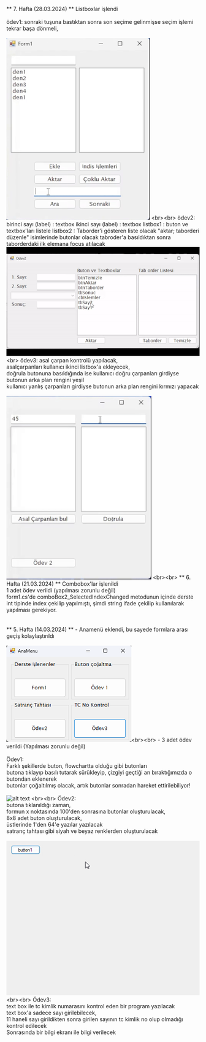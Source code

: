** 7. Hafta (28.03.2024) ** 
    Listboxlar işlendi 
    <br><br>
    ödev1: sonraki tuşuna bastıktan sonra son seçime gelinmişse seçim işlemi tekrar başa dönmeli,<br><br>
    ![alt text](https://github.com/selcukdinc/gorsel-programlama/blob/main/7.Hafta(28.03.24)/images/Odev1.gif?raw=true)
    <br><br>
    ödev2: <br>birinci sayı (label) : textbox
    ikinci sayı (label) : textbox
    listbox1 : buton ve textbox'ları listele
    listbox2 : Taborder'i gösteren liste olacak
    "aktar; taborderi düzenle" isimlerinde butonlar olacak
    tabroder'a basıldıktan sonra taborderdaki ilk elemana focus atılacak<br>
    ![alt text](https://github.com/selcukdinc/gorsel-programlama/blob/main/7.Hafta(28.03.24)/images/Odev2.gif?raw=true)
    <br>
    ödev3:
    asal çarpan kontrolü yapılacak,<br>
    asalçarpanları kullanıcı ikinci listbox'a ekleyecek, <br>
    doğrula butonuna basıldığında ise kullanıcı doğru çarpanları girdiyse butonun arka plan rengini yeşil <br> 
    kullanıcı yanlış çarpanları girdiyse butonun arka plan rengini kırmızı yapacak<br><br>
    ![alt text](https://github.com/selcukdinc/gorsel-programlama/blob/main/7.Hafta(28.03.24)/images/Odev3.gif?raw=true)
    <br><br>
** 6. Hafta (21.03.2024) ** 
    Combobox'lar işlenildi  
    1 adet ödev verildi (yapılması zorunlu değil)  
      form1.cs'de comboBox2_SelectedIndexChanged metodunun içinde derste int tipinde index çekilip yapılmıştı, şimdi string ifade çekilip kullanılarak yapılması gerekiyor.
      <br><br><br>
  ** 5. Hafta (14.03.2024)  **
     -  Anamenü eklendi, bu sayede formlara arası geçiş kolaylaştırıldı<br><br>
     ![alt text](https://github.com/selcukdinc/gorsel-programlama/blob/main/5.Hafta(14.03.24)/images/AnaMenu.png?raf=true)<br><br>
     -  3 adet ödev verildi (Yapılması zorunlu değil)
     <br><br>
  Ödev1:  
        Farklı şekillerde buton, flowchartta olduğu gibi butonları  
        butona tıklayıp basılı tutarak sürükleyip, çizgiyi geçtiği an bıraktığımızda o butondan eklenerek  
        butonlar çoğaltılmış olacak, artık butonlar sonradan hareket ettirilebiliyor!  
        <br>
        ![alt text](https://github.com/selcukdinc/gorsel-programlama/blob/main/5.Hafta(14.03.24)/images/Btns.gif?raw=true)
        <br><br>
  Ödev2:  
        butona tıklanıldığı zaman,  
        formun x noktasında 100'den sonrasına butonlar oluşturulacak,  
        8x8 adet buton oluşturulacak,  
        üstlerinde 1'den 64'e yazılar yazılacak  
        satranç tahtası gibi siyah ve beyaz renklerden oluşturulacak  
        <br>
       ![alt text](https://github.com/selcukdinc/gorsel-programlama/blob/main/5.Hafta(14.03.24)/images/Strnc.gif?raw=true)
  <br><br>
  Ödev3:  
        text box ile tc kimlik numarasını kontrol eden bir program yazılacak   
        text box'a sadece sayı girilebilecek,  
        11 haneli sayı girildikten sonra girilen sayının tc kimlik no olup olmadığı kontrol edilecek  
        Sonrasında bir bilgi ekranı ile bilgi verilecek  
